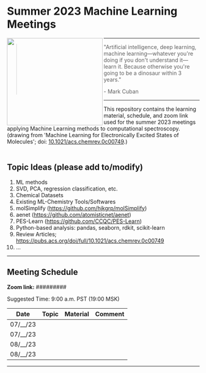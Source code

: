 # Summer 2023 Machine Learning Meetings

<img align="left" src="https://pubs.acs.org/cms/10.1021/acs.chemrev.0c00749/asset/images/medium/cr0c00749_0012.gif" width="250" height="228" >



---
> "Artificial intelligence, deep learning, machine learning&mdash;whatever you're doing if you don't understand it&mdash;learn it. Because otherwise you're going to be a dinosaur within 3 years."
>
> \- Mark Cuban
---

This repository contains the learning material, schedule, and zoom link used for the summer 2023 meetings applying Machine Learning methods to computational spectroscopy. (drawing from 'Machine Learning for Electronically Excited States of Molecules'; doi: [10.1021/acs.chemrev.0c00749](https://pubs.acs.org/doi/10.1021/acs.chemrev.0c00749).) 
<br>
<br>

## Topic Ideas (please add to/modify)
 1. ML methods
  1. SVD, PCA, regression classification, etc.
 2. Chemical Datasets
 3. Existing ML-Chemistry Tools/Softwares
  1. molSimplify (https://github.com/hjkgrp/molSimplify)
  2. aenet (https://github.com/atomisticnet/aenet)
  3. PES-Learn (https://github.com/CCQC/PES-Learn)
  4. Python-based analysis: pandas, seaborn, rdkit, scikit-learn
 5. Review Articles; https://pubs.acs.org/doi/full/10.1021/acs.chemrev.0c00749
 6. ...

---
## Meeting Schedule

[//]: # "OSU Spring 2023 end Jun. 16th -> Fall 2023 start Sep. 27th"
[//]: # "14 summer weeks"
[//]: # "https://www.when2meet.com/?20211543-yiXqv"

**Zoom link:** 
#########

Suggested Time:
9:00 a.m. PST (19:00 MSK)  

[//]: # "MSK = PST + 10 hours"

Date    | Topic | Material | Comment
:---:   | :---: | :---:    | :---: 
07/__/23|       |          |  
07/__/23|       |          |  
08/__/23|       |          |  
08/__/23|       |          |
---
